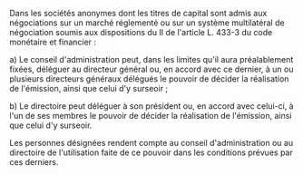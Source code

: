 Dans les sociétés anonymes dont les titres de capital sont admis aux négociations sur un marché réglementé ou sur un système multilatéral de négociation soumis aux dispositions du II de l'article L. 433-3 du code monétaire et financier :


  

 a) Le conseil d'administration peut, dans les limites qu'il aura préalablement fixées, déléguer au directeur général ou, en accord avec ce dernier, à un ou plusieurs directeurs généraux délégués le pouvoir de décider la réalisation de l'émission, ainsi que celui d'y surseoir ;


  

 b) Le directoire peut déléguer à son président ou, en accord avec celui-ci, à l'un de ses membres le pouvoir de décider la réalisation de l'émission, ainsi que celui d'y surseoir.


  

 Les personnes désignées rendent compte au conseil d'administration ou au directoire de l'utilisation faite de ce pouvoir dans les conditions prévues par ces derniers.

